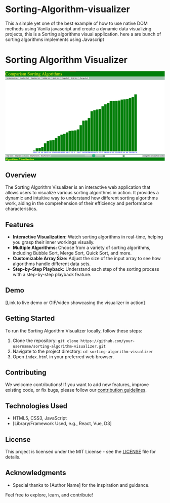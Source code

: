 # Sorting-Algorithm-visualizer
This a simple yet one of the best example of how to use native DOM methods using Vanila javascript and create a dynamic data visualizing projects, this is a Sorting algorithms visual application. here a are bunch of sorting algorithms implements using Javascript
# Sorting Algorithm Visualizer

![Sorting Algorithm Visualizer](image.png)

## Overview

The Sorting Algorithm Visualizer is an interactive web application that allows users to visualize various sorting algorithms in action. It provides a dynamic and intuitive way to understand how different sorting algorithms work, aiding in the comprehension of their efficiency and performance characteristics.

## Features

- **Interactive Visualization:** Watch sorting algorithms in real-time, helping you grasp their inner workings visually.
- **Multiple Algorithms:** Choose from a variety of sorting algorithms, including Bubble Sort, Merge Sort, Quick Sort, and more.
- **Customizable Array Size:** Adjust the size of the input array to see how algorithms handle different data sets.
- **Step-by-Step Playback:** Understand each step of the sorting process with a step-by-step playback feature.

## Demo

[Link to live demo or GIF/video showcasing the visualizer in action]

## Getting Started

To run the Sorting Algorithm Visualizer locally, follow these steps:

1. Clone the repository: `git clone https://github.com/your-username/sorting-algorithm-visualizer.git`
2. Navigate to the project directory: `cd sorting-algorithm-visualizer`
3. Open `index.html` in your preferred web browser.

## Contributing

We welcome contributions! If you want to add new features, improve existing code, or fix bugs, please follow our [contribution guidelines](link-to-contribution-guidelines).

## Technologies Used

- HTML5, CSS3, JavaScript
- [Library/Framework Used, e.g., React, Vue, D3]

## License

This project is licensed under the MIT License - see the [LICENSE](link-to-license-file) file for details.

## Acknowledgments

- Special thanks to [Author Name] for the inspiration and guidance.

Feel free to explore, learn, and contribute!
